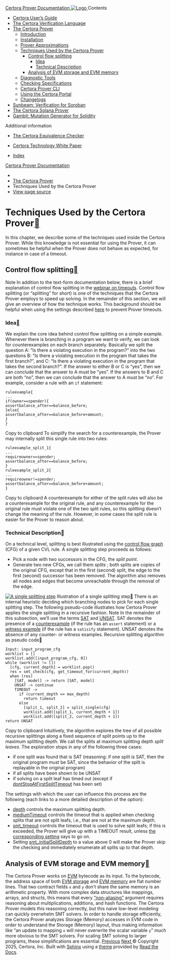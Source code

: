 [ Certora Prover Documentation ![Logo](https://docs.certora.com/en/latest/_static/Certora_Logo_Black.svg) ](https://docs.certora.com/en/latest/index.html)
Contents
  * [Certora User’s Guide](https://docs.certora.com/en/latest/docs/user-guide/index.html)
  * [The Certora Verification Language](https://docs.certora.com/en/latest/docs/cvl/index.html)
  * [The Certora Prover](https://docs.certora.com/en/latest/docs/prover/index.html)
    * [Introduction](https://docs.certora.com/en/latest/docs/prover/intro.html)
    * [Installation](https://docs.certora.com/en/latest/docs/user-guide/install.html)
    * [Prover Approximations](https://docs.certora.com/en/latest/docs/prover/approx/index.html)
    * [Techniques Used by the Certora Prover](https://docs.certora.com/en/latest/docs/prover/techniques/index.html)
      * [Control flow splitting](https://docs.certora.com/en/latest/docs/prover/techniques/index.html#control-flow-splitting)
        * [Idea](https://docs.certora.com/en/latest/docs/prover/techniques/index.html#idea)
        * [Technical Description](https://docs.certora.com/en/latest/docs/prover/techniques/index.html#technical-description)
      * [Analysis of EVM storage and EVM memory](https://docs.certora.com/en/latest/docs/prover/techniques/index.html#analysis-of-evm-storage-and-evm-memory)
    * [Diagnostic Tools](https://docs.certora.com/en/latest/docs/prover/diagnosis/index.html)
    * [Checking Specifications](https://docs.certora.com/en/latest/docs/prover/checking/index.html)
    * [Certora Prover CLI](https://docs.certora.com/en/latest/docs/prover/cli/index.html)
    * [Using the Certora Portal](https://docs.certora.com/en/latest/docs/prover/portal/using.html)
    * [Changelogs](https://docs.certora.com/en/latest/docs/prover/changelog/index.html)
  * [Sunbeam: Verification for Soroban](https://docs.certora.com/en/latest/docs/sunbeam/index.html)
  * [The Certora Solana Prover](https://docs.certora.com/en/latest/docs/solana/index.html)
  * [Gambit: Mutation Generator for Solidity](https://docs.certora.com/en/latest/docs/gambit/index.html)


Additional information
  * [The Certora Equivalence Checker](https://docs.certora.com/en/latest/docs/equiv-check/index.html)
  * [Certora Technology White Paper](https://docs.certora.com/en/latest/docs/whitepaper/index.html)


  * [Index](https://docs.certora.com/en/latest/genindex.html)


[Certora Prover Documentation](https://docs.certora.com/en/latest/index.html)
  * [](https://docs.certora.com/en/latest/index.html)
  * [The Certora Prover](https://docs.certora.com/en/latest/docs/prover/index.html)
  * Techniques Used by the Certora Prover
  * [ View page source](https://docs.certora.com/en/latest/_sources/docs/prover/techniques/index.md.txt)


# Techniques Used by the Certora Prover[](https://docs.certora.com/en/latest/docs/prover/techniques/index.html#techniques-used-by-the-certora-prover "Link to this heading")
In this chapter, we describe some of the techniques used inside the Certora Prover. While this knowledge is not essential for using the Prover, it can sometimes be helpful when the Prover does not behave as expected, for instance in case of a timeout.
## Control flow splitting[](https://docs.certora.com/en/latest/docs/prover/techniques/index.html#control-flow-splitting "Link to this heading")
Note
In addition to the text-form documentation below, there is a brief explanation of control flow splitting in the [webinar on timeouts](https://www.youtube.com/watch?v=mntP0_EN-ZQ).
Control flow splitting (or “splitting” for short) is one of the techniques that the Certora Prover employs to speed up solving. In the remainder of this section, we will give an overview of how the technique works. This background should be helpful when using the settings described [here](https://docs.certora.com/en/latest/docs/prover/cli/options.html#control-flow-splitting-options) to prevent Prover timeouts.
### Idea[](https://docs.certora.com/en/latest/docs/prover/techniques/index.html#idea "Link to this heading")
We explain the core idea behind control flow splitting on a simple example.
Whenever there is branching in a program we want to verify, we can look for counterexamples on each branch separately. Basically we split the question A: “Is there a violating execution in the program?” into the two questions B: “Is there a violating execution in the program that takes the first branch?”, and C: “Is there a violating execution in the program that takes the second branch?”. If the answer to either B or C is “yes”, then we can conclude that the answer to A must be “yes”. If the answers to B and C are both “no”, then we can conclude that the answer to A must be “no”.
For example, consider a rule with an `if` statement:
```
ruleexample{
...
if(owner==spender){
assertbalance_after==balance_before;
}else{
assertbalance_after==balance_before+amount;
}
}

```
Copy to clipboard
To simplify the search for a counterexample, the Prover may internally split this single rule into two rules:
```
ruleexample_split_1{
...
requireowner==spender;
assertbalance_after==balance_before;
}
ruleexample_split_2{
...
requireowner!=spender;
assertbalance_after==balance_before+amount;
}

```
Copy to clipboard
A counterexample for either of the split rules will also be a counterexample for the original rule, and any counterexample for the original rule must violate one of the two split rules, so this splitting doesn’t change the meaning of the rule. However, in some cases the split rule is easier for the Prover to reason about.
### Technical Description[](https://docs.certora.com/en/latest/docs/prover/techniques/index.html#technical-description "Link to this heading")
On a technical level, splitting is best illustrated using the [control flow graph](https://docs.certora.com/en/latest/docs/user-guide/glossary.html#term-control-flow-graph) (CFG) of a given CVL rule.
A single splitting step proceeds as follows:
  * Pick a node with two successors in the CFG, the _split point_.
  * Generate two new CFGs, we call them _splits_ ; both splits are copies of the original CFG, except that in the first (second) split, the edge to the first (second) successor has been removed. The algorithm also removes all nodes and edges that become unreachable through the removal of the edge.

[![A single splitting step](https://docs.certora.com/en/latest/_images/split-step.png)](https://docs.certora.com/en/latest/_images/split-step.png)
Illustration of a single splitting step[](https://docs.certora.com/en/latest/docs/prover/techniques/index.html#single-split "Link to this image")
There is an internal heuristic deciding which branching nodes to pick for each single splitting step.
The following pseudo-code illustrates how Certora Prover applies the single splitting in a recursive fashion.
Note
In the remainder of this subsection, we’ll use the terms [SAT](https://docs.certora.com/en/latest/docs/user-guide/glossary.html#term-SAT) and [UNSAT](https://docs.certora.com/en/latest/docs/user-guide/glossary.html#term-UNSAT). SAT denotes the presence of a [counterexample](https://docs.certora.com/en/latest/docs/user-guide/glossary.html#term-counterexample) (if the rule has an `assert` statement) or a [witness example](https://docs.certora.com/en/latest/docs/user-guide/glossary.html#term-witness-example) (if the rule has a `satisify` statement). UNSAT denotes the absence of any counter- or witness examples.
Recursive splitting algorithm as pseudo code[](https://docs.certora.com/en/latest/docs/prover/techniques/index.html#recursive-splitting-algorithm "Link to this code")
```
Input: input_program_cfg
worklist = []
worklist.add([input_program_cfg, 0])
while (worklist != [])
  [cfg, current_depth] = worklist.pop()
  res = smt_check(cfg, get_timeout_for(current_depth))
  when (res) 
    [SAT, model] -> return [SAT, model]
    UNSAT -> continue
    TIMEOUT -> 
      if (current_depth == max_depth)
        return timeout
      else
        [split_1, split_2] = split_single(cfg)
        worklist.add([split_1, current_depth + 1])
        worklist.add([split_2, current_depth + 1])
return UNSAT

```
Copy to clipboard
Intuitively, the algorithm explores the tree of all possible recursive splittings along a fixed sequence of split points up to the maximum splitting depth. We call the splits at maximum splitting depth _split leaves_. The exploration stops in any of the following three cases:
  * if one split was found that is SAT (reasoning: if one split is SAT, then the original program must be SAT, since the behavior of the split is replayable in the original program)
  * if all splits have been shown to be UNSAT
  * if solving on a split leaf has timed out (except if [dontStopAtFirstSplitTimeout](https://docs.certora.com/en/latest/docs/prover/cli/options.html#dontstopatfirstsplittimeout) has been set)


The settings with which the user can influence this process are the following (each links to a more detailed description of the option):
  * [depth](https://docs.certora.com/en/latest/docs/prover/cli/options.html#depth) controls the maximum splitting depth.
  * [mediumTimeout](https://docs.certora.com/en/latest/docs/prover/cli/options.html#mediumtimeout) controls the timeout that is applied when checking splits that are not split leafs, i.e., that are not at the maximum depth.
  * [smt_timeout](https://docs.certora.com/en/latest/docs/prover/cli/options.html#smt-timeout) controls the timeout that is used to solve split leafs; if this is exceeded, the Prover will give up with a TIMEOUT result, unless [the corresponding setting](https://docs.certora.com/en/latest/docs/prover/cli/options.html#dontstopatfirstsplittimeout) says to go on.
  * Setting [smt_initialSplitDepth](https://docs.certora.com/en/latest/docs/prover/cli/options.html#smt-initialsplitdepth) to a value above 0 will make the Prover skip the checking and immediately enumerate all splits up to that depth.


## Analysis of EVM storage and EVM memory[](https://docs.certora.com/en/latest/docs/prover/techniques/index.html#analysis-of-evm-storage-and-evm-memory "Link to this heading")
The Certora Prover works on [EVM](https://docs.certora.com/en/latest/docs/user-guide/glossary.html#term-EVM) bytecode as its input. To the bytecode, the address space of both [EVM storage](https://docs.certora.com/en/latest/docs/user-guide/glossary.html#term-EVM-storage) and [EVM memory](https://docs.certora.com/en/latest/docs/user-guide/glossary.html#term-EVM-memory) are flat number lines. That two contract fields `x` and `y` don’t share the same memory is an arithmetic property. With more complex data structures like mappings, arrays, and structs, this means that every [“non-aliasing”](https://en.wikipedia.org/wiki/Aliasing_\(computing\)) argument requires reasoning about multiplications, additions, and hash functions.
The Certora Prover models this reasoning correctly, but this naive low-level modeling can quickly overwhelm SMT solvers. In order to handle storage efficiently, the Certora Prover analyzes Storage (Memory) accesses in EVM code in order to understand the Storage (Memory) layout, thus making information like “an update to mapping `x` will never overwrite the scalar variable `y`” much more obvious to the SMT solvers. For scaling SMT solving to larger programs, these simplifications are essential.
[ Previous](https://docs.certora.com/en/latest/docs/prover/approx/grounding.html "Quantifier Grounding") [Next ](https://docs.certora.com/en/latest/docs/prover/diagnosis/index.html "Diagnostic Tools")
© Copyright 2025, Certora, Inc.
Built with [Sphinx](https://www.sphinx-doc.org/) using a [theme](https://github.com/readthedocs/sphinx_rtd_theme) provided by [Read the Docs](https://readthedocs.org). 
